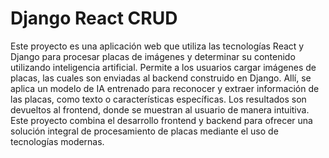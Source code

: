 # Django React CRUD

Este proyecto es una aplicación web que utiliza las tecnologías React y Django para procesar placas de imágenes y determinar su contenido utilizando inteligencia artificial. Permite a los usuarios cargar imágenes de placas, las cuales son enviadas al backend construido en Django. Allí, se aplica un modelo de IA entrenado para reconocer y extraer información de las placas, como texto o características específicas. Los resultados son devueltos al frontend, donde se muestran al usuario de manera intuitiva. Este proyecto combina el desarrollo frontend y backend para ofrecer una solución integral de procesamiento de placas mediante el uso de tecnologías modernas.
